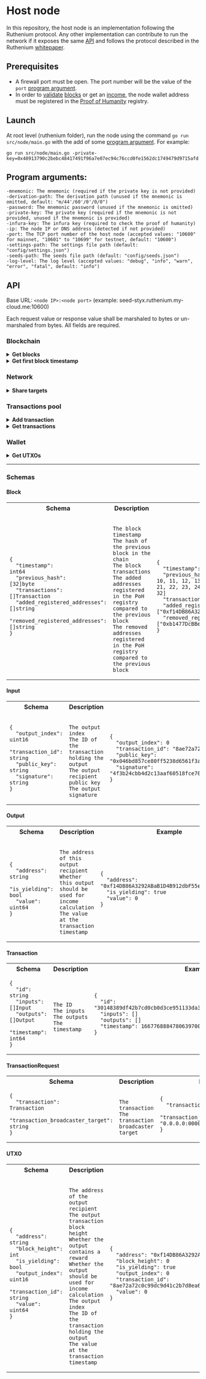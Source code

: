 # Host node
In this repository, the host node is an implementation following the Ruthenium protocol. Any other implementation can contribute to run the network if it exposes the same [API](#api) and follows the protocol described in the Ruthenium [whitepaper](https://github.com/my-cloud/ruthenium/wiki/Whitepaper).

## Prerequisites
* A firewall port must be open. The port number will be the value of the `port` [program argument](#program-arguments).
* In order to [validate](https://github.com/my-cloud/ruthenium/wiki/Whitepaper#validation) [blocks](https://github.com/my-cloud/ruthenium/wiki/Whitepaper#block) or get an [income](https://github.com/my-cloud/ruthenium/wiki/Whitepaper#income), the node wallet address must be registered in the [Proof of Humanity](https://github.com/my-cloud/ruthenium/wiki/Whitepaper#proof-of-humanity) registry.

## Launch
At root level (ruthenium folder), run the node using the command `go run src/node/main.go` with the add of some [program argument](#program-arguments). For example:
```
go run src/node/main.go -private-key=0x48913790c2bebc48417491f96a7e07ec94c76ccd0fe1562dc1749479d9715afd
```

## Program arguments:
```
-mnemonic: The mnemonic (required if the private key is not provided)
-derivation-path: The derivation path (unused if the mnemonic is omitted, default: "m/44'/60'/0'/0/0")
-password: The mnemonic password (unused if the mnemonic is omitted)
-private-key: The private key (required if the mnemonic is not provided, unused if the mnemonic is provided)
-infura-key: The infura key (required to check the proof of humanity)
-ip: The node IP or DNS address (detected if not provided)
-port: The TCP port number of the host node (accepted values: "10600" for mainnet, "10601" to "10699" for testnet, default: "10600")
-settings-path: The settings file path (default: "config/settings.json")
-seeds-path: The seeds file path (default: "config/seeds.json")
-log-level: The log level (accepted values: "debug", "info", "warn", "error", "fatal", default: "info")
```
  
## API
Base URL: `<node IP>:<node port>` (example: seed-styx.ruthenium.my-cloud.me:10600)

Each request value or response value shall be marshaled to bytes or un-marshaled from bytes. All fields are required.

### Blockchain
<details>
<summary><b>Get blocks</b></summary>

![/blocks](https://img.shields.io/badge//blocks-dimgray?style=flat-square)

*Description*: Get the blocks starting from the given height (returned blocks array size is limited).
  * **request value:** 64 bits unsigned integer block height
  * **response value:** Array of [blocks](#block)
</details>
<details>
<summary><b>Get first block timestamp</b></summary>

![/first-block-timestamp](https://img.shields.io/badge//first--block--timestamp-dimgray?style=flat-square)

*Description*: Get the first block timestamp.
  * **request value:** *none*
  * **response value:** 64 bits integer timestamp in nanoseconds
</details>

### Network
<details>
<summary><b>Share targets</b></summary>

![/targets](https://img.shields.io/badge//targets-dimgray?style=flat-square)

*Description:* Share known validator node targets.
* **request value:** Array of target strings (IP and port, *e.g.* ["0.0.0.0:0000", "1.1.1.1:1111"])
* **response value:** *none*
</details>

### Transactions pool
<details>
<summary><b>Add transaction</b></summary>

![/transaction](https://img.shields.io/badge//transaction-dimgray?style=flat-square)

*Description:* Add a transaction to the transactions pool.
* **request value:** [TransactionRequest](#transactionrequest)
* **response value:** *none*
</details>
<details>
<summary><b>Get transactions</b></summary>

![/transactions](https://img.shields.io/badge//transactions-dimgray?style=flat-square)

*Description:* Get all the transactions of the current transactions pool.
* **request value:** *none*
* **response value:** Array of [transactions](#transaction)
</details>

### Wallet
<details>
<summary><b>Get UTXOs</b></summary>

![/utxos](https://img.shields.io/badge//utxos-dimgray?style=flat-square)

*Description:* Get all the UTXOs for the given wallet address.
* **request value:** wallet address string
* **response value:** Array of [UTXOs](#utxo)
</details>

---

### Schemas

#### Block
<table>
<th>
Schema
</th>
<th>
Description
</th>
<th>
Example
</th>
<tr>
<td>

```
{
  "timestamp":                    int64
  "previous_hash":                [32]byte
  "transactions":                 []Transaction
  "added_registered_addresses":   []string
  "removed_registered_addresses": []string
}
```
</td>
<td>

```

The block timestamp
The hash of the previous block in the chain
The block transactions
The added addresses registered in the PoH registry compared to the previous block
The removed addresses registered in the PoH registry compared to the previous block

```
</td>
<td>

```
{
  "timestamp": 1667768884780639700
  "previous_hash": [1, 2, 3, 4, 5, 6, 7, 8, 9, 10, 11, 12, 13, 14, 15, 16, 17, 18, 19, 20, 21, 22, 23, 24, 25, 26, 27, 28, 29, 30, 31, 32]
  "transactions": []
  "added_registered_addresses": ["0xf14DB86A3292ABaB1D4B912dbF55e8abc112593a"]
  "removed_registered_addresses": ["0xb1477DcBBea001a339a92b031d14a011e36D008F"]
}
```
</td>
</tr>
</table>

#### Input
<table>
<th>
Schema
</th>
<th>
Description
</th>
<th>
Example
</th>
<tr>
<td>

```
{
  "output_index":   uint16
  "transaction_id": string
  "public_key":     string
  "signature":      string
}
```
</td>
<td>

```

The output index
The ID of the transaction holding the output
The output recipient public key
The output signature

```
</td>
<td>

```
{
  "output_index": 0
  "transaction_id": "8ae72a72c0c99dc9d41c2b7d8ea67b5a2de25ff4463b1a53816ba179947ce77d"
  "public_key": "0x046bd857ce80ff5238d6561f3a775802453c570b6ea2cbf93a35a8a6542b2edbe5f625f9e3fbd2a5df62adebc27391332a265fb94340fb11b69cf569605a5df782"
  "signature": "4f3b24cbb4d2c13aaf60518fce70409fd29e1668db1c2109c0eac58427c203df59788bade6d5f3eb9df161b4ed3de451bac64f4c54e74578d69caf8cd401a38f"
}
```
</td>
</tr>
</table>

#### Output
<table>
<th>
Schema
</th>
<th>
Description
</th>
<th>
Example
</th>
<tr>
<td>

```
{
  "address":     string
  "is_yielding": bool
  "value":       uint64
}
```
</td>
<td>

```

The address of this output recipient
Whether this output should be used for income calculation
The value at the transaction timestamp

```
</td>
<td>

```
{
  "address": "0xf14DB86A3292ABaB1D4B912dbF55e8abc112593a"
  "is_yielding": true
  "value": 0
}
```
</td>
</tr>
</table>

#### Transaction
<table>
<th>
Schema
</th>
<th>
Description
</th>
<th>
Example
</th>
<tr>
<td>

```
{
  "id":        string
  "inputs":    []Input
  "outputs":   []Output
  "timestamp": int64
}
```
</td>
<td>

```

The ID
The inputs
The outputs
The timestamp

```
</td>
<td>

```
{
  "id": "30148389df42b7cd0cb0d3ce951133da3f36ff4e1581d108da1ee05bacad64b7"
  "inputs": []
  "outputs": []
  "timestamp": 1667768884780639700
}
```
</td>
</tr>
</table>

#### TransactionRequest
<table>
<th>
Schema
</th>
<th>
Description
</th>
<th>
Example
</th>
<tr>
<td>

```
{
  "transaction":                    Transaction
  "transaction_broadcaster_target": string
}
```
</td>
<td>

```

The transaction
The transaction broadcaster target

```
</td>
<td>

```
{
  "transaction": {}
  "transaction_broadcaster_target": "0.0.0.0:0000"
}
```
</td>
</tr>
</table>

#### UTXO
<table>
<th>
Schema
</th>
<th>
Description
</th>
<th>
Example
</th>
<tr>
<td>

```
{
  "address":        string
  "block_height":   int
  "is_yielding":     bool
  "output_index":   uint16
  "transaction_id": string
  "value":          uint64
}
```
</td>
<td>

```

The address of the output recipient
The output transaction block height
Whether the output contains a reward
Whether the output should be used for income calculation
The output index
The ID of the transaction holding the output
The value at the transaction timestamp

```
</td>
<td>

```
{
  "address": "0xf14DB86A3292ABaB1D4B912dbF55e8abc112593a"
  "block_height": 0
  "is_yielding": true
  "output_index": 0
  "transaction_id": "8ae72a72c0c99dc9d41c2b7d8ea67b5a2de25ff4463b1a53816ba179947ce77d"
  "value": 0
}
```
</td>
</tr>
</table>

[1]: https://go.dev/blog/gob "Gobs official documentation"
